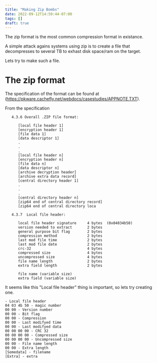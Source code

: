 ```yaml
---
title: "Making Zip Bombs"
date: 2022-09-12T14:59:44-07:00
tags: []
draft: true
---
```


The zip format is the most common compression format in existance.

A simple attack agains systems using zip is to create a file that decompresses to several TB to exhast disk space/ram on the target.

Lets try to make such a file.

# The zip format

The specification of the format can be found at (https://pkware.cachefly.net/webdocs/casestudies/APPNOTE.TXT).

From the specification

```
   4.3.6 Overall .ZIP file format:

      [local file header 1]
      [encryption header 1]
      [file data 1]
      [data descriptor 1]
      . 
      .
      .
      [local file header n]
      [encryption header n]
      [file data n]
      [data descriptor n]
      [archive decryption header] 
      [archive extra data record] 
      [central directory header 1]
      .
      .
      .
      [central directory header n]
      [zip64 end of central directory record]
      [zip64 end of central directory loca

   4.3.7  Local file header:

      local file header signature     4 bytes  (0x04034b50)
      version needed to extract       2 bytes
      general purpose bit flag        2 bytes
      compression method              2 bytes
      last mod file time              2 bytes
      last mod file date              2 bytes
      crc-32                          4 bytes
      compressed size                 4 bytes
      uncompressed size               4 bytes
      file name length                2 bytes
      extra field length              2 bytes

      file name (variable size)
      extra field (variable size)
```

It seems like this "Local file header" thing is important, so lets try creating one.

```
- Local file header
04 03 4b 50 - magic number
00 00 - Version number
00 00 - Bit flag
00 00 - Compression
00 00 - Last modifyed time
00 00 - Last modifyed data
00 00 00 00 - CRC 32
00 00 00 00 - Compressed size
00 00 00 00 - Uncompressed size
00 00 - File name length
00 00 - Extra length
[Somedata] - filename
[Extra] - extra
```

